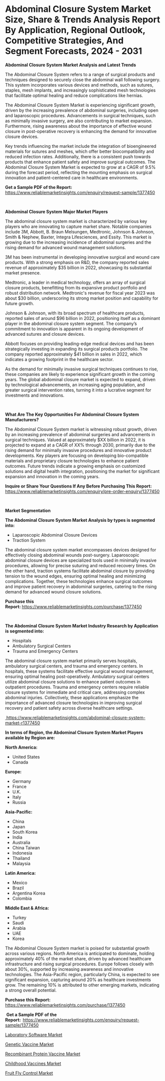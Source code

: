 <p><h1>Abdominal Closure System Market Size, Share & Trends Analysis Report By Application, Regional Outlook, Competitive Strategies, And Segment Forecasts, 2024 - 2031</h1></p><p><strong>Abdominal Closure System Market Analysis and Latest Trends</strong></p>
<p><p>The Abdominal Closure System refers to a range of surgical products and techniques designed to securely close the abdominal wall following surgery. This system incorporates various devices and methods, such as sutures, staples, mesh implants, and increasingly sophisticated mesh technologies that facilitate optimal healing and reduce complications like hernias.</p><p>The Abdominal Closure System Market is experiencing significant growth, driven by the increasing prevalence of abdominal surgeries, including open and laparoscopic procedures. Advancements in surgical techniques, such as minimally invasive surgery, are also contributing to market expansion. Furthermore, rising awareness about the importance of effective wound closure in post-operative recovery is enhancing the demand for innovative closure devices.</p><p>Key trends influencing the market include the integration of bioengineered materials for sutures and meshes, which offer better biocompatibility and reduced infection rates. Additionally, there is a consistent push towards products that enhance patient safety and improve surgical outcomes. The Abdominal Closure System Market is expected to grow at a CAGR of 9.5% during the forecast period, reflecting the mounting emphasis on surgical innovation and patient-centered care in healthcare environments.</p></p>
<p><strong>Get a Sample PDF of the Report:&nbsp;</strong> <a href="https://www.reliablemarketinsights.com/enquiry/request-sample/1377450?utm_campaign=1425&utm_medium=2&utm_source=Github&utm_content=ia&utm_term=24102024&utm_id=abdominal-closure-system">https://www.reliablemarketinsights.com/enquiry/request-sample/1377450</a></p>
<p>&nbsp;</p>
<p><strong>Abdominal Closure System Major Market Players</strong></p>
<p><p>The abdominal closure system market is characterized by various key players who are innovating to capture market share. Notable companies include 3M, Abbott, B. Braun Melsungen, Medtronic, Johnson & Johnson, Smith & Nephew, Baxter, Integra Lifesciences, and Essity. This market is growing due to the increasing incidence of abdominal surgeries and the rising demand for advanced wound management solutions.</p><p>3M has been instrumental in developing innovative surgical and wound care products. With a strong emphasis on R&D, the company reported sales revenue of approximately $35 billion in 2022, showcasing its substantial market presence.</p><p>Medtronic, a leader in medical technology, offers an array of surgical closure products, benefitting from its expansive product portfolio and robust distribution network. Medtronic's revenue for fiscal year 2023 was about $30 billion, underscoring its strong market position and capability for future growth.</p><p>Johnson & Johnson, with its broad spectrum of healthcare products, reported sales of around $96 billion in 2022, positioning itself as a dominant player in the abdominal closure system segment. The company’s commitment to innovation is apparent in its ongoing development of advanced sutures and closure devices.</p><p>Abbott focuses on providing leading-edge medical devices and has been strategically investing in expanding its surgical products portfolio. The company reported approximately $41 billion in sales in 2022, which indicates a growing footprint in the healthcare sector.</p><p>As the demand for minimally invasive surgical techniques continues to rise, these companies are likely to experience significant growth in the coming years. The global abdominal closure market is expected to expand, driven by technological advancements, an increasing aging population, and greater surgical intervention rates, turning it into a lucrative segment for investments and innovations.</p></p>
<p>&nbsp;</p>
<p><strong>What Are The Key Opportunities For Abdominal Closure System Manufacturers?</strong></p>
<p><p>The Abdominal Closure System market is witnessing robust growth, driven by an increasing prevalence of abdominal surgeries and advancements in surgical techniques. Valued at approximately $XX billion in 2022, it is projected to expand at a CAGR of XX% through 2030, primarily due to the rising demand for minimally invasive procedures and innovative product developments. Key players are focusing on developing bio-compatible materials and proprietary closure technologies to enhance patient outcomes. Future trends indicate a growing emphasis on customized solutions and digital health integration, positioning the market for significant expansion and innovation in the coming years.</p></p>
<p><strong>Inquire or Share Your Questions If Any Before Purchasing This Report:</strong> <a href="https://www.reliablemarketinsights.com/enquiry/pre-order-enquiry/1377450?utm_campaign=1425&utm_medium=2&utm_source=Github&utm_content=ia&utm_term=24102024&utm_id=abdominal-closure-system">https://www.reliablemarketinsights.com/enquiry/pre-order-enquiry/1377450</a></p>
<p>&nbsp;</p>
<p><strong>Market Segmentation</strong></p>
<p><strong>The Abdominal Closure System Market Analysis by types is segmented into:</strong></p>
<p><ul><li>Laparoscopic Abdominal Closure Devices</li><li>Traction System</li></ul></p>
<p><p>The abdominal closure system market encompasses devices designed for effectively closing abdominal wounds post-surgery. Laparoscopic abdominal closure devices are specialized tools used in minimally invasive procedures, allowing for precise suturing and reduced recovery times. On the other hand, traction systems facilitate abdominal closure by providing tension to the wound edges, ensuring optimal healing and minimizing complications. Together, these technologies enhance surgical outcomes and improve patient recovery in abdominal surgeries, catering to the rising demand for advanced wound closure solutions.</p></p>
<p><strong>Purchase this Report:&nbsp;</strong><a href="https://www.reliablemarketinsights.com/purchase/1377450?utm_campaign=1425&utm_medium=2&utm_source=Github&utm_content=ia&utm_term=24102024&utm_id=abdominal-closure-system">https://www.reliablemarketinsights.com/purchase/1377450</a></p>
<p>&nbsp;</p>
<p><strong>The Abdominal Closure System Market Industry Research by Application is segmented into:</strong></p>
<p><ul><li>Hospitals</li><li>Ambulatory Surgical Centers</li><li>Trauma and Emergency Centers</li></ul></p>
<p><p>The abdominal closure system market primarily serves hospitals, ambulatory surgical centers, and trauma and emergency centers. In hospitals, these systems facilitate effective surgical wound management, ensuring optimal healing post-operatively. Ambulatory surgical centers utilize abdominal closure solutions to enhance patient outcomes in outpatient procedures. Trauma and emergency centers require reliable closure systems for immediate and critical care, addressing complex abdominal injuries. Collectively, these applications emphasize the importance of advanced closure technologies in improving surgical recovery and patient safety across diverse healthcare settings.</p></p>
<p><a href="https://www.reliablemarketinsights.com/abdominal-closure-system-market-r1377450?utm_campaign=1425&utm_medium=2&utm_source=Github&utm_content=ia&utm_term=24102024&utm_id=abdominal-closure-system">&nbsp;https://www.reliablemarketinsights.com/abdominal-closure-system-market-r1377450</a></p>
<p><strong>In terms of Region, the Abdominal Closure System Market Players available by Region are:</strong></p>
<p>
    <p> <strong> North America: </strong>
        <ul>
            <li>United States</li>
            <li>Canada</li>
        </ul>
        </p> 
    <p> <strong> Europe: </strong>
        <ul>
            <li>Germany</li>
            <li>France</li>
            <li>U.K.</li>
            <li>Italy</li>
            <li>Russia</li>
        </ul>
        </p> 
    <p> <strong> Asia-Pacific: </strong>
        <ul>
            <li>China</li>
            <li>Japan</li>
            <li>South Korea</li>
            <li>India</li>
            <li>Australia</li>
            <li>China Taiwan</li>
            <li>Indonesia</li>
            <li>Thailand</li>
            <li>Malaysia</li>
        </ul>
        </p> 
    <p> <strong> Latin America: </strong>
        <ul>
            <li>Mexico</li>
            <li>Brazil</li>
            <li>Argentina Korea</li>
            <li>Colombia</li>
        </ul>
        </p> 
    <p> <strong> Middle East & Africa: </strong>
        <ul>
            <li>Turkey</li>
            <li>Saudi</li>
            <li>Arabia</li>
            <li>UAE</li>
            <li>Korea</li>
        </ul>
    </p>
    </p>
<p><p>The Abdominal Closure System market is poised for substantial growth across various regions. North America is anticipated to dominate, holding approximately 40% of the market share, driven by advanced healthcare infrastructure and rising surgical procedures. Europe follows closely with about 30%, supported by increasing awareness and innovative technologies. The Asia-Pacific region, particularly China, is expected to see significant expansion, capturing around 20% as healthcare investments grow. The remaining 10% is attributed to other emerging markets, indicating a strong overall potential.</p></p>
<p><strong>Purchase this Report: </strong><a href="https://www.reliablemarketinsights.com/purchase/1377450?utm_campaign=1425&utm_medium=2&utm_source=Github&utm_content=ia&utm_term=24102024&utm_id=abdominal-closure-system">https://www.reliablemarketinsights.com/purchase/1377450</a></p>
<p>&nbsp;<strong>Get a Sample PDF of the Report:&nbsp;&nbsp;</strong><a href="https://www.reliablemarketinsights.com/enquiry/request-sample/1377450?utm_campaign=1425&utm_medium=2&utm_source=Github&utm_content=ia&utm_term=24102024&utm_id=abdominal-closure-system">https://www.reliablemarketinsights.com/enquiry/request-sample/1377450</a></p>
<p><strong></strong></p>
<p><p><a href="https://www.linkedin.com/pulse/market-insights-global-laboratory-software-forecast-innovation-7ekxe?utm_campaign=1425&utm_medium=2&utm_source=Github&utm_content=ia&utm_term=24102024&utm_id=abdominal-closure-system">Laboratory Software Market</a></p><p><a href="https://www.linkedin.com/pulse/surfing-genetic-vaccine-wave-riding-market-currents-2031-blazew-4xizc?utm_campaign=1425&utm_medium=2&utm_source=Github&utm_content=ia&utm_term=24102024&utm_id=abdominal-closure-system">Genetic Vaccine Market</a></p><p><a href="https://www.linkedin.com/pulse/recombinant-protein-vaccine-market-size-status-forecast-2024-2031-fqbhc?utm_campaign=1425&utm_medium=2&utm_source=Github&utm_content=ia&utm_term=24102024&utm_id=abdominal-closure-system">Recombinant Protein Vaccine Market</a></p><p><a href="https://www.linkedin.com/pulse/trends-global-childhood-vaccines-market-forecast-analysis-2024-mkcyc?utm_campaign=1425&utm_medium=2&utm_source=Github&utm_content=ia&utm_term=24102024&utm_id=abdominal-closure-system">Childhood Vaccines Market</a></p><p><a href="https://www.linkedin.com/pulse/global-fruit-fly-control-market-opportunities-challenges2024-gchrc?utm_campaign=1425&utm_medium=2&utm_source=Github&utm_content=ia&utm_term=24102024&utm_id=abdominal-closure-system">Fruit Fly Control Market</a></p></p>